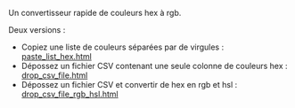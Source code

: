 Un convertisseur rapide de couleurs hex à rgb.

Deux versions :
- Copiez une liste de couleurs séparées par de virgules : [paste_list_hex.html](https://ereyes.github.io/datavis2024/hex_to_rgb_converter/paste_list_hex.html)
- Dépossez un fichier CSV contenant une seule colonne de couleurs hex : [drop_csv_file.html](https://ereyes.github.io/datavis2024/hex_to_rgb_converter/drop_csv_file.html)
- Dépossez un fichier CSV et convertir de hex en rgb et hsl : [drop_csv_file_rgb_hsl.html](https://ereyes.github.io/datavis2024/hex_to_rgb_converter/drop_csv_file_rgb_hsl.html)
  
 
